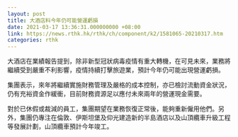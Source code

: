 ```yaml
---
layout: post
title: 大酒店料今年仍可能營運虧損
date: 2021-03-17 13:36:31.000000000 +08:00
link: https://news.rthk.hk/rthk/ch/component/k2/1581065-20210317.htm
categories: rthk
---
```


大酒店在業績報告提到，除非新型冠狀病毒疫情有重大轉機，在可見未來，業務將繼續受到嚴重不利影響，疫情持續打擊旅遊業，預計今年仍可能出現營運虧損。

集團表示，來年將繼續實施財務管理及嚴格的成本控制，亦已檢討流動資金狀況，仍有充裕資金作緩衝，目前財務資源足以應付未來兩年的營運現金需要。

對於已休假或裁減的員工，集團期望在業務恢復正常後，能夠重新僱用他們。另外，集團仍專注在倫敦、伊斯坦堡及仰光建造新的半島酒店以及山頂纜車升級工程等發展計劃，山頂纜車預計今年竣工。
